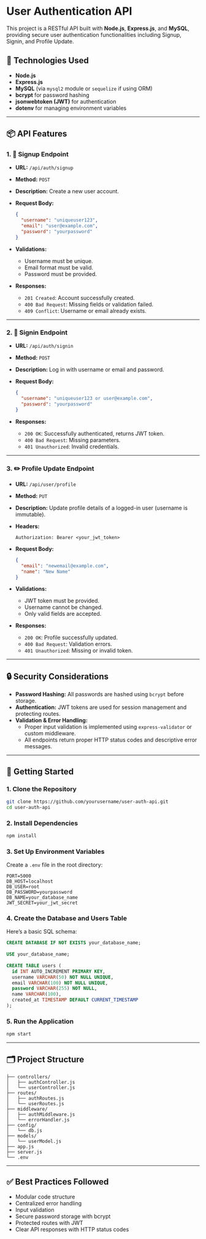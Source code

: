 
# User Authentication API
 
This project is a RESTful API built with **Node.js**, **Express.js**, and **MySQL**, providing secure user authentication functionalities including Signup, Signin, and Profile Update.
 
## 🔧 Technologies Used
 
- **Node.js**
- **Express.js**
- **MySQL** (via `mysql2` module or `sequelize` if using ORM)
- **bcrypt** for password hashing
- **jsonwebtoken (JWT)** for authentication
- **dotenv** for managing environment variables
 
---
 
## 📦 API Features
 
### 1. 📝 Signup Endpoint
 
- **URL:** `/api/auth/signup`
- **Method:** `POST`
- **Description:** Create a new user account.
- **Request Body:**
  ```json
  {
    "username": "uniqueuser123",
    "email": "user@example.com",
    "password": "yourpassword"
  }
  ```
- **Validations:**
  - Username must be unique.
  - Email format must be valid.
  - Password must be provided.
 
- **Responses:**
  - `201 Created`: Account successfully created.
  - `400 Bad Request`: Missing fields or validation failed.
  - `409 Conflict`: Username or email already exists.
 
---
 
### 2. 🔐 Signin Endpoint
 
- **URL:** `/api/auth/signin`
- **Method:** `POST`
- **Description:** Log in with username or email and password.
- **Request Body:**
  ```json
  {
    "username": "uniqueuser123 or user@example.com",
    "password": "yourpassword"
  }
  ```
 
- **Responses:**
  - `200 OK`: Successfully authenticated, returns JWT token.
  - `400 Bad Request`: Missing parameters.
  - `401 Unauthorized`: Invalid credentials.
 
---
 
### 3. ✏️ Profile Update Endpoint
 
- **URL:** `/api/user/profile`
- **Method:** `PUT`
- **Description:** Update profile details of a logged-in user (username is immutable).
- **Headers:**
  ```http
  Authorization: Bearer <your_jwt_token>
  ```
 
- **Request Body:**
  ```json
  {
    "email": "newemail@example.com",
    "name": "New Name"
  }
  ```
 
- **Validations:**
  - JWT token must be provided.
  - Username cannot be changed.
  - Only valid fields are accepted.
 
- **Responses:**
  - `200 OK`: Profile successfully updated.
  - `400 Bad Request`: Validation errors.
  - `401 Unauthorized`: Missing or invalid token.
 
---
 
## 🔒 Security Considerations
 
- **Password Hashing:** All passwords are hashed using `bcrypt` before storage.
- **Authentication:** JWT tokens are used for session management and protecting routes.
- **Validation & Error Handling:**
  - Proper input validation is implemented using `express-validator` or custom middleware.
  - All endpoints return proper HTTP status codes and descriptive error messages.
 
---
 
## 🚀 Getting Started
 
### 1. Clone the Repository
```bash
git clone https://github.com/yourusername/user-auth-api.git
cd user-auth-api
```
 
### 2. Install Dependencies
```bash
npm install
```
 
### 3. Set Up Environment Variables
 
Create a `.env` file in the root directory:
```
PORT=5000
DB_HOST=localhost
DB_USER=root
DB_PASSWORD=yourpassword
DB_NAME=your_database_name
JWT_SECRET=your_jwt_secret
```
 
### 4. Create the Database and Users Table
 
Here’s a basic SQL schema:
```sql
CREATE DATABASE IF NOT EXISTS your_database_name;
 
USE your_database_name;
 
CREATE TABLE users (
  id INT AUTO_INCREMENT PRIMARY KEY,
  username VARCHAR(50) NOT NULL UNIQUE,
  email VARCHAR(100) NOT NULL UNIQUE,
  password VARCHAR(255) NOT NULL,
  name VARCHAR(100),
  created_at TIMESTAMP DEFAULT CURRENT_TIMESTAMP
);
```
 
### 5. Run the Application
```bash
npm start
```
 
---
 
## 🗂 Project Structure
 
```
├── controllers/
│   ├── authController.js
│   └── userController.js
├── routes/
│   ├── authRoutes.js
│   └── userRoutes.js
├── middleware/
│   ├── authMiddleware.js
│   └── errorHandler.js
├── config/
│   └── db.js
├── models/
│   └── userModel.js
├── app.js
├── server.js
└── .env
```
 
---
 
## ✅ Best Practices Followed
 
- Modular code structure
- Centralized error handling
- Input validation
- Secure password storage with bcrypt
- Protected routes with JWT
- Clear API responses with HTTP status codes
 
 
